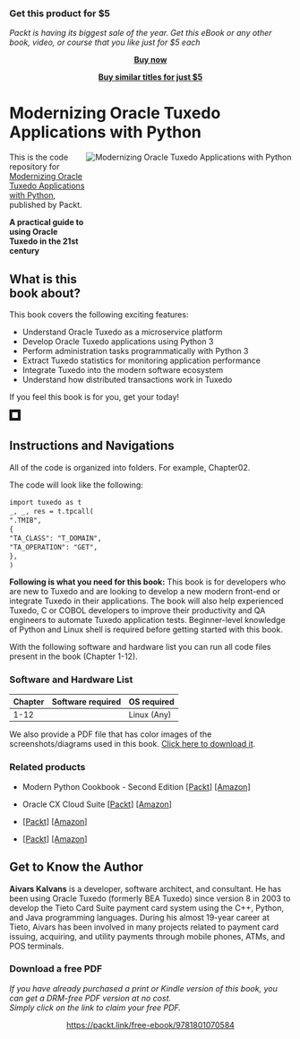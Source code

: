 
### Get this product for $5

<i>Packt is having its biggest sale of the year. Get this eBook or any other book, video, or course that you like just for $5 each</i>


<b><p align='center'>[Buy now](https://packt.link/9781801070584)</p></b>


<b><p align='center'>[Buy similar titles for just $5](https://subscription.packtpub.com/search)</p></b>


# Modernizing Oracle Tuxedo Applications with Python 

<a href="https://www.packtpub.com/in/programming/modernizing-oracle-tuxedo-applications-with-python?utm_source=github&utm_medium=repository&utm_campaign=9781786461629"><img src="https://www.packtpub.com/media/catalog/product/cache/c2dd93b9130e9fabaf187d1326a880fc/9/7/9781801070584-original_77.png" alt="Modernizing Oracle Tuxedo Applications with Python" height="256px" align="right"></a>

This is the code repository for [Modernizing Oracle Tuxedo Applications with Python](https://www.packtpub.com/in/programming/modernizing-oracle-tuxedo-applications-with-python?utm_source=github&utm_medium=repository&utm_campaign=9781786461629), published by Packt.

**A practical guide to using Oracle Tuxedo in the 21st century**

## What is this book about?

This book covers the following exciting features:
* Understand Oracle Tuxedo as a microservice platform
* Develop Oracle Tuxedo applications using Python 3
* Perform administration tasks programmatically with Python 3
* Extract Tuxedo statistics for monitoring application performance
* Integrate Tuxedo into the modern software ecosystem
* Understand how distributed transactions work in Tuxedo

If you feel this book is for you, get your [](https://www.amazon.com/dp/180107058X) today!

<a href="https://www.packtpub.com/?utm_source=github&utm_medium=banner&utm_campaign=GitHubBanner"><img src="https://raw.githubusercontent.com/PacktPublishing/GitHub/master/GitHub.png" 
alt="https://www.packtpub.com/" border="5" /></a>

## Instructions and Navigations
All of the code is organized into folders. For example, Chapter02.

The code will look like the following:
```
import tuxedo as t
_, _, res = t.tpcall(
".TMIB",
{
"TA_CLASS": "T_DOMAIN",
"TA_OPERATION": "GET",
},
)
```

**Following is what you need for this book:**
This book is for developers who are new to Tuxedo and are looking to develop a new modern front-end or integrate Tuxedo in their applications. The book will also help experienced Tuxedo, C or COBOL developers to improve their productivity and QA engineers to automate Tuxedo application tests. Beginner-level knowledge of Python and Linux shell is required before getting started with this book.

With the following software and hardware list you can run all code files present in the book (Chapter 1-12).
### Software and Hardware List
| Chapter | Software required | OS required |
| -------- | ------------------------------------ | ----------------------------------- |
| 1-12 |                                          | Linux (Any) |


We also provide a PDF file that has color images of the screenshots/diagrams used in this book. [Click here to download it](https://static.packt-cdn.com/downloads/9781801070584_ColorImages.pdf).

### Related products
* Modern Python Cookbook - Second Edition [[Packt]](https://www.packtpub.com/product/modern-python-cookbook-second-edition/9781800207455?utm_source=github&utm_medium=repository&utm_campaign=9781800207455) [[Amazon]](https://www.amazon.com/dp/180020745X)

* Oracle CX Cloud Suite [[Packt]](https://www.packtpub.com/product/oracle-cx-cloud-suite/9781788834933?utm_source=github&utm_medium=repository&utm_campaign=9781788834933) [[Amazon]](https://www.amazon.com/dp/1788834933)

*  [[Packt]]() [[Amazon]](https://www.amazon.com/dp/)

*  [[Packt]]() [[Amazon]](https://www.amazon.com/dp/)

## Get to Know the Author
**Aivars Kalvans**
is a developer, software architect, and consultant. He has been using Oracle Tuxedo (formerly BEA Tuxedo) since version 8 in 2003 to develop the Tieto Card Suite payment card system using the C++, Python, and Java programming languages. During his almost 19-year career at Tieto, Aivars has been involved in many projects related to payment card issuing, acquiring, and utility payments through mobile phones, ATMs, and POS terminals.



### Download a free PDF

 <i>If you have already purchased a print or Kindle version of this book, you can get a DRM-free PDF version at no cost.<br>Simply click on the link to claim your free PDF.</i>
<p align="center"> <a href="https://packt.link/free-ebook/9781801070584">https://packt.link/free-ebook/9781801070584 </a> </p>